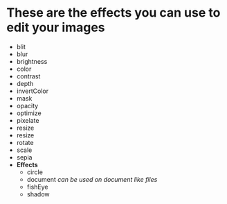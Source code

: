 # These are the effects you can use to edit your images
- blit
- blur
- brightness
- color
- contrast
- depth
- invertColor
- mask
- opacity
- optimize
- pixelate
- resize
- resize
- rotate
- scale
- sepia
- **Effects**
    - circle
    - document *can be used on document like files*
    - fishEye
    - shadow